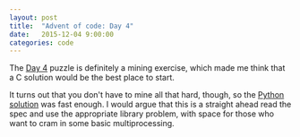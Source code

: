 ```yaml
---
layout: post
title:  "Advent of code: Day 4"
date:   2015-12-04 9:00:00
categories: code 
---
```


The [Day 4][day] puzzle is definitely a mining exercise, which made me think that a C solution would be the best place to start.

It turns out that you don't have to mine all that hard, though, so the [Python solution][code] was fast enough. I would argue that this is a straight ahead read the spec and use the appropriate library problem, with space for those who want to cram in some basic multiprocessing.

[day]: http://adventofcode.com/day/4
[code]: https://github.com/bildzeitung/adventofcode/tree/master/4
